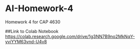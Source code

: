 # AI-Homework-4
Homework 4 for CAP 4630

##Link to Colab Notebook
https://colab.research.google.com/drive/1g3NN7B9no2MkNqY-yviYYM63vnd-U4v8

